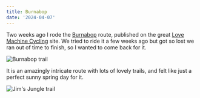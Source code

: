 ```yaml
---
title: Burnabop
date: '2024-04-07'
---
```


Two weeks ago I rode the [Burnabop](https://ridewithgps.com/routes/44812230) route, published on the great [Love Machine Cycling](https://www.lovemachinecycling.ca/) site. We tried to ride it a few weeks ago but got so lost we ran out of time to finish, so I wanted to come back for it.

![Burnabop trail](/images/burnabop-march-2024/burnabop-trail.jpeg)

It is an amazingly intricate route with lots of lovely trails, and felt like just a perfect sunny spring day for it.

![Jim's Jungle trail](/images/burnabop-march-2024/jims-jungle.jpeg)
